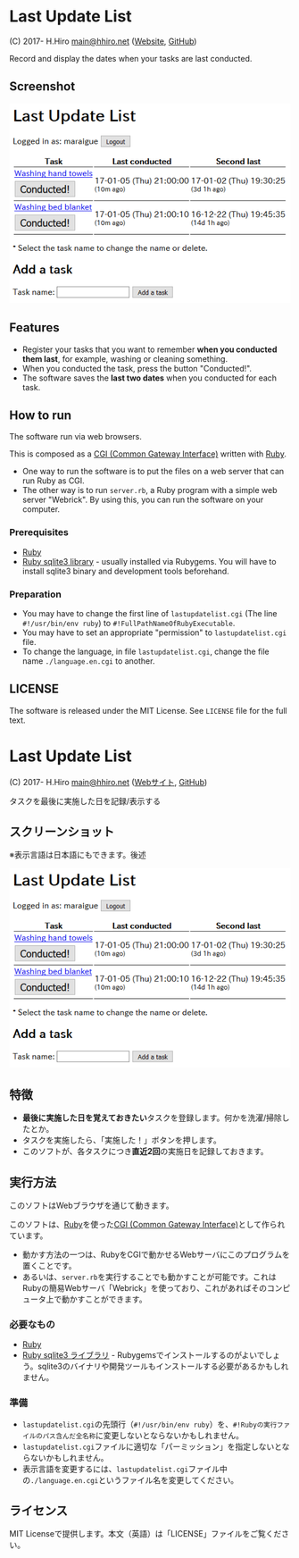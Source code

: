 # Last Update List

(C) 2017- H.Hiro <main@hhiro.net> ([Website](http://hhiro.net/ "HHiro.net"), [GitHub](https://github.com/maraigue "maraigue (H.Hiro)"))

Record and display the dates when your tasks are last conducted.

## Screenshot

![Screenshot of Last Update List](screenshot.png)

## Features

- Register your tasks that you want to remember **when you conducted them last**, for example, washing or cleaning something.
- When you conducted the task, press the button "Conducted!".
- The software saves the **last two dates** when you conducted for each task.

## How to run

The software run via web browsers.

This is composed as a [CGI (Common Gateway Interface)](https://en.wikipedia.org/wiki/Common_Gateway_Interface "Common Gateway Interface - Wikipedia") written with [Ruby](http://www.ruby-lang.org/ "Ruby Programming Language").

- One way to run the software is to put the files on a web server that can run Ruby as CGI.
- The other way is to run `server.rb`, a Ruby program with a simple web server "Webrick". By using this, you can run the software on your computer.

### Prerequisites

- [Ruby](http://www.ruby-lang.org/ "Ruby Programming Language")
- [Ruby sqlite3 library](https://rubygems.org/gems/sqlite3/versions/1.3.11 "sqlite3 | RubyGems.org | your community gem host") - usually installed via Rubygems. You will have to install sqlite3 binary and development tools beforehand.

### Preparation

- You may have to change the first line of `lastupdatelist.cgi` (The line `#!/usr/bin/env ruby`) to `#!FullPathNameOfRubyExecutable`.
- You may have to set an appropriate "permission" to `lastupdatelist.cgi` file.
- To change the language, in file `lastupdatelist.cgi`, change the file name `./language.en.cgi` to another.

## LICENSE

The software is released under the MIT License. See `LICENSE` file for the full text.

# Last Update List

(C) 2017- H.Hiro <main@hhiro.net> ([Webサイト](http://hhiro.net/ "HHiro.net"), [GitHub](https://github.com/maraigue "maraigue (H.Hiro)"))

タスクを最後に実施した日を記録/表示する 

## スクリーンショット

※表示言語は日本語にもできます。後述

![Screenshot of Last Update List](screenshot.png)

## 特徴

- **最後に実施した日を覚えておきたい**タスクを登録します。何かを洗濯/掃除したとか。
- タスクを実施したら、「実施した！」ボタンを押します。
- このソフトが、各タスクにつき**直近2回**の実施日を記録しておきます。

## 実行方法

このソフトはWebブラウザを通じて動きます。

このソフトは、[Ruby](http://www.ruby-lang.org/ "Ruby Programming Language")を使った[CGI (Common Gateway Interface)](https://en.wikipedia.org/wiki/Common_Gateway_Interface "Common Gateway Interface - Wikipedia")として作られています。

- 動かす方法の一つは、RubyをCGIで動かせるWebサーバにこのプログラムを置くことです。
- あるいは、`server.rb`を実行することでも動かすことが可能です。これはRubyの簡易Webサーバ「Webrick」を使っており、これがあればそのコンピュータ上で動かすことができます。

### 必要なもの

- [Ruby](http://www.ruby-lang.org/ "Ruby Programming Language")
- [Ruby sqlite3 ライブラリ](https://rubygems.org/gems/sqlite3/versions/1.3.11 "sqlite3 | RubyGems.org | your community gem host") - Rubygemsでインストールするのがよいでしょう。sqlite3のバイナリや開発ツールもインストールする必要があるかもしれません。

### 準備

- `lastupdatelist.cgi`の先頭行（`#!/usr/bin/env ruby`）を、`#!Rubyの実行ファイルのパス含んだ全名称`に変更しないとならないかもしれません。
- `lastupdatelist.cgi`ファイルに適切な「パーミッション」を指定しないとならないかもしれません。
- 表示言語を変更するには、`lastupdatelist.cgi`ファイル中の`./language.en.cgi`というファイル名を変更してください。

## ライセンス

MIT Licenseで提供します。本文（英語）は「LICENSE」ファイルをご覧ください。
